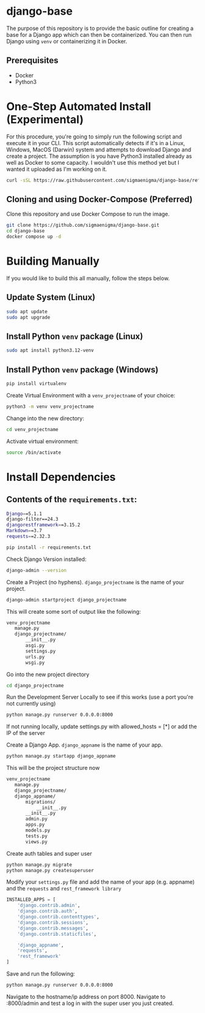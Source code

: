 # django-base
The purpose of this repository is to provide the basic outline for creating a base for a Django app which can then be containerized. You can then run Django using `venv` or containerizing it in Docker.

## Prerequisites
- Docker
- Python3

# One-Step Automated Install (Experimental)
For this procedure, you're going to simply run the following script and execute it in your CLI. This script automatically detects if it's in a Linux, Windows, MacOS (Darwin) system and attempts to download Django and create a project. The assumption is you have Python3 installed already as well as Docker to some capacity. I wouldn't use this method yet but I wanted it uploaded as I'm working on it.
```bash
curl -sSL https://raw.githubusercontent.com/sigmaenigma/django-base/refs/heads/main/install_django.py | python3
```

## Cloning and using Docker-Compose (Preferred)
Clone this repository and use Docker Compose to run the image.
```bash
git clone https://github.com/sigmaenigma/django-base.git
cd django-base
docker compose up -d
```

# Building Manually
If you would like to build this all manually, follow the steps below.

## Update System (Linux)
```bash
sudo apt update
sudo apt upgrade
```

## Install Python `venv` package (Linux)
```bash
sudo apt install python3.12-venv
```

## Install Python `venv` package (Windows)
```powershell
pip install virtualenv
```

Create Virtual Environment with a `venv_projectname` of your choice:
```bash
python3 -m venv venv_projectname
```

Change into the new directory:
```bash
cd venv_projectname
```

Activate virtual environment:
```bash
source /bin/activate
```

# Install Dependencies
## Contents of the `requirements.txt`:
```sh
Django==5.1.1
django-filter==24.3
djangorestframework==3.15.2
Markdown==3.7
requests==2.32.3
```

```bash
pip install -r requirements.txt 
```

Check Django Version installed:
```bash
django-admin --version
```

Create a Project (no hyphens). `django_projectname` is the name of your project.
```bash
django-admin startproject django_projectname
```

This will create some sort of output like the following:
```bash
venv_projectname  
   manage.py  
   django_projectname/  
       __init__.py  
       asgi.py  
       settings.py  
       urls.py  
       wsgi.py
```

Go into the new project directory
```bash
cd django_projectname
```

Run the Development Server Locally to see if this works (use a port you're not currently using)
```bash
python manage.py runserver 0.0.0.0:8000
```

If not running locally, update settings.py with allowed_hosts = [*] or add the IP of the server

Create a Django App. `django_appname` is the name of your app.
```bash
python manage.py startapp django_appname
```

This will be the project structure now
```bash
venv_projectname  
   manage.py
   django_projectname/  
   django_appname/
       migrations/  
           __init__.py  
       __init__.py  
       admin.py  
       apps.py  
       models.py  
       tests.py  
       views.py
```
Create auth tables and super user
```bash
python manage.py migrate
python manage.py createsuperuser
```

Modify your `settings.py` file and add the name of your app (e.g. appname) and the `requests` and `rest_framework library`
```python
INSTALLED_APPS = [
    'django.contrib.admin',
    'django.contrib.auth',
    'django.contrib.contenttypes',
    'django.contrib.sessions',
    'django.contrib.messages',
    'django.contrib.staticfiles',

    'django_appname',
    'requests',
    'rest_framework'
]
```

Save and run the following:
```bash
python manage.py runserver 0.0.0.0:8000
```

Navigate to the hostname/ip address on port 8000. Navigate to <host-ip>:8000/admin and test a log in with the super user you just created.
